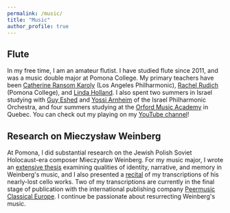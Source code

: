 ```yaml
---
permalink: /music/
title: "Music"
author_profile: true
---
```


## Flute

In my free time, I am an amateur flutist. I have studied flute since 2011, and was a music double major at Pomona College. My primary teachers have been [Catherine Ransom Karoly](https://www.laphil.com/musicdb/artists/2756/catherine-ransom-karoly) (Los Angeles Philharmonic), [Rachel Rudich](https://rachelrudich.com/) (Pomona College), and [Linda Holland](https://sbmusicclub.org/member/linda-holland/). I also spent two summers in Israel studying with [Guy Eshed](https://aicf.org/artist/guy-eshed/) and [Yossi Arnheim](https://aicf.org/artist/yossi-arnheim/) of the Israel Philharmonic Orchestra, and four summers studying at the [Orford Music Academy](https://www.orford.mu/en/academy/) in Quebec. You can check out my playing on my [YouTube channel](https://www.youtube.com/@ilanashapiroflute)!

## Research on Mieczysław Weinberg

At Pomona, I did substantial research on the Jewish Polish Soviet Holocaust-era composer Mieczysław Weinberg. For my music major, I wrote an [extensive thesis](https://scholarship.claremont.edu/pomona_theses/265/) examining qualities of identity, narrative, and memory in Weinberg's music, and I also presented a [recital](https://www.youtube.com/watch?v=Y4-mKDdsOVw&list=PLPwyBV1x-R8ZPdgk8EtO-Gh8l6Li0SH0j) of my transcriptions of his nearly-lost cello works. Two of my transcriptions are currently in the final stage of publication with the international publishing company [Peermusic Classical Europe](https://www.peermusicclassical.de/). I continue be passionate about resurrecting Weinberg's music.